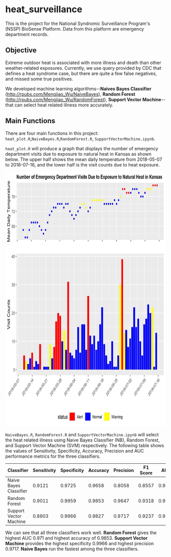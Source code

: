 # heat_surveillance
This is the project for the National Syndromic Surveillance Program's (NSSP) BioSense Platform. Data from this platform are emergency department records.

## Objective

Extreme outdoor heat is associated with more illness and death than other weather-related exposures. Currently, we use query provided by CDC that defines a heat syndrome case, but there are quite a few false negatives, and missed some true positives.

We developed machine learning algorithms--**Naives Bayes Classifier** (http://rpubs.com/Mengjiao_Wu/NaiveBayes), **Random Forest** (http://rpubs.com/Mengjiao_Wu/RandomForest), **Support Vector Machine**--that can select heat related illness more accurately.

## Main Functions
There are four main functions in this project: `heat_plot.R`,`NaiveBayes.R`,`RandomForest.R`, `SupportVectorMachine.ipynb`.

`heat_plot.R` will produce a graph that displays the number of emergency department visits due to exposure to natural heat in Kansas as shown below. The upper half shows the mean daily temperature from 2018-05-07 to 2018-07-16, and the lower half is the visit counts due to heat exposure.

<img src="https://github.com/Mengjiao0714/heat_surveillance/blob/master/Exposure_To_Heat_kansas.jpg" width="700" height="800" />


`NaiveBayes.R`, `RandomForest.R` and `SupportVectorMachine.ipynb` will select the heat related illness using Naive Bayes Classifier (NB), Random Forest, and Support Vector Machine (SVM) respectively. The following table shows the values of Sensitivity, Specificity, Accuracy, Precision and AUC performance metrics for the three classifiers.

| Classifier  | Sensitivity | Specificity | Accuracy | Precision | F1 Score | AUC|
| ------------- | ------------- |----------- |-------|-----------|----------|----|
| Naive Bayes Classifier  | 0.9121 | 0.9725| 0.9658 | 0.8058 | 0.8557  |0.9423 |
| Random Forest       |0.9011 | 0.9959| 0.9853 | 0.9647 |  0.9318| 0.971 |
|Support Vector Machine| 0.8803| 0.9966| 0.9827 | 0.9717 |   0.9237 | 0.938|

We can see that all three classifiers work well. **Random Forest** gives the highest AUC 0.971 and highest accuracy of 0.9853. **Support Vector Machine** provides the highest specificity 0.9966 and highest precision 0.9717. **Naive Bayes** run the fastest among the three classifiers. 

